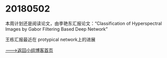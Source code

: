 # 20180502

本周计划还是阅读论文，由李艳东汇报论文：“Classification of Hyperspectral Images by Gabor Filtering Based Deep Network”

王栋汇报最近在 protypical network上的进展













[--->返回小组博客首页](./index.html)

